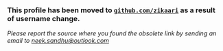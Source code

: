 ### This profile has been moved to [`github.com/zikaari`](https://github.com/zikaari) as a result of username change.

*Please report the source where you found the obsolete link by sending an email to [neek.sandhu@outlook.com](mailto:neek.sandhu@outlook.com)*
